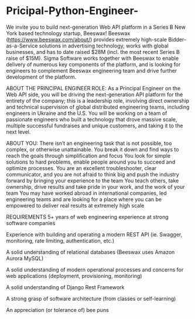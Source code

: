 # Pricipal-Python-Engineer-
We invite you to build next-generation Web API platform in a Series B New York based technology startup, Beeswax!
Beeswax (https://www.beeswax.com/about/) provides extremely high-scale Bidder-as-a-Service solutions in advertising technology, works with global businesses, and has to date raised $28M (incl. the most recent Series B raise of $15M).
Sigma Software works together with Beeswax to enable delivery of numerous key components of the platform, and is looking for engineers to complement Beeswax engineering team and drive further development of the platform.

ABOUT THE PRINCIPAL ENGINEER ROLE:
As a Principal Engineer on the Web API side, you will be driving the next-generation API platform for the entirety of the company; this is a leadership role, involving direct ownership and technical supervision of global distributed engineering teams, including engineers in Ukraine and the U.S.
You will be working on a team of passionate engineers who built a technology that drove massive scale, multiple successful fundraises and unique customers, and taking it to the next level.

ABOUT YOU:
There isn’t an engineering task that is not possible, too complex, or otherwise unattainable. You break it down and find ways to reach the goals through simplification and focus
You look for simple solutions to hard problems, enable people around you to succeed and optimize processes. You are an excellent troubleshooter, clear communicator, and you are not afraid to think big and push the industry forward by bringing your experience to the team
You teach others, take ownership, drive results and take pride in your work, and the work of your team
You may have worked abroad in international companies, led engineering teams and are looking for a place where you can be empowered to deliver real results at extremely high scale

REQUIREMENTS
5+ years of web engineering experience at strong software companies

Experience with building and operating a modern REST API (ie. Swagger, monitoring, rate limiting, authentication, etc.)

A solid understanding of relational databases (Beeswax uses Amazon Aurora MySQL)

A solid understanding of modern operational processes and concerns for web applications (deployment, provisioning, monitoring)

A solid understanding of Django Rest Framework

A strong grasp of software architecture (from classes or self-learning)

An appreciation (or tolerance of) bee puns
